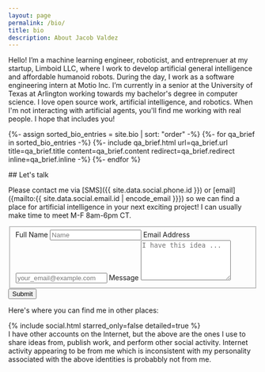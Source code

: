```yaml
---
layout: page
permalink: /bio/
title: bio
description: About Jacob Valdez
---
```


Hello! I’m a machine learning engineer, roboticist, and entreprenuer at my startup, Limboid LLC, where I work to develop artificial general intelligence and affordable humanoid robots. During the day, I work as a software engineering intern at Motio Inc. I’m currently in a senior at the University of Texas at Arlington working towards my bachelor's degree in computer science. I love open source work, artificial intelligence, and robotics. When I'm not interacting with artificial agents, you'll find me working with real people. I hope that includes you!

{%- assign sorted_bio_entries = site.bio | sort: "order" -%}
{%- for qa_brief in sorted_bio_entries -%}
  {%- include qa_brief.html
    url=qa_brief.url
    title=qa_brief.title
    content=qa_brief.content
    redirect=qa_brief.redirect
    inline=qa_brief.inline
   -%}
{%- endfor %}

<div id="contact"></div> <!--don't change this id -->
## Let's talk

Please contact me via [SMS]({{ site.data.social.phone.id }}) or [email]({mailto:{{ site.data.social.email.id | encode_email }}}) so we can find a place for artificial intelligence in your next exciting project! I can usually make time to meet M-F 8am-6pm CT.

<form id="fs-frm" name="simple-contact-form" accept-charset="utf-8" action="https://formspree.io/f/xvolywep" method="post">
  <fieldset id="fs-frm-inputs">
    <label for="full-name">Full Name</label>
    <input type="text" name="name" id="full-name" placeholder="Name" required="">
    <label for="email-address">Email Address</label>
    <input type="email" name="_replyto" id="email-address" placeholder="your_email@example.com" required="">
    <label for="message">Message</label>
    <textarea rows="5" name="message" id="message" placeholder="I have this idea ..." required=""></textarea>
    <input type="hidden" name="_subject" id="email-subject" value="Contact Form Submission">
  </fieldset>
  <input type="submit" value="Submit">
</form>

Here's where you can find me in other places:

<div class="social">
  <div class="contact-icons">
    {% include social.html 
      starred_only=false
      detailed=true %}
  </div>

  <div class="contact-note">
    I have other accounts on the Internet, but the above are the ones I use to share ideas from, publish work, and perform other social activity. Internet activity appearing to be from me which is inconsistent with my personality associated with the above identities is probabbly not from me.
  </div>

</div>

